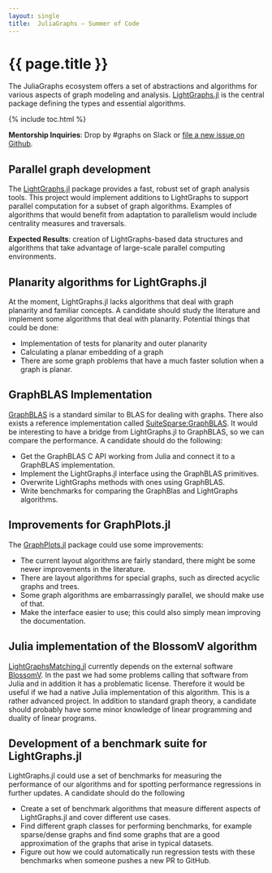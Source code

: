 ```yaml
---
layout: single
title:  JuliaGraphs – Summer of Code
---
```


# {{ page.title }}

The JuliaGraphs ecosystem offers a set of abstractions and algorithms for various aspects of graph modeling and analysis.
[LightGraphs.jl](https://github.com/JuliaGraphs/LightGraphs.jl) is the central
package defining the types and essential algorithms.

{% include toc.html %}

**Mentorship Inquiries**: Drop by #graphs on Slack or [file a new issue on Github](https://github.com/JuliaGraphs/LightGraphs.jl/issues/new).

## Parallel graph development

The [LightGraphs.jl](https://github.com/JuliaGraphs/LightGraphs.jl) package provides a fast, robust set of graph analysis tools. This project would implement additions to LightGraphs to support parallel computation for a subset of graph algorithms. Examples of algorithms that would benefit from adaptation to parallelism would include centrality measures and traversals.

**Expected Results**: creation of LightGraphs-based data structures and algorithms that take advantage of large-scale parallel computing environments.

## Planarity algorithms for LightGraphs.jl

At the moment, LightGraphs.jl lacks algorithms that deal with graph planarity and familiar concepts. A candidate should study the literature and implement some algorithms that deal with planarity. Potential things that could be done:
* Implementation of tests for planarity and outer planarity
* Calculating a planar embedding of a graph
* There are some graph problems that have a much faster solution when a graph is planar.

## GraphBLAS Implementation

[GraphBLAS](http://graphblas.org/index.php?title=Graph_BLAS_Forum) is a standard similar to BLAS for dealing with graphs. There also exists a reference implementation called [SuiteSparse:GraphBLAS](http://faculty.cse.tamu.edu/davis/suitesparse.html). It would be interesting to have a bridge from LightGraphs.jl to GraphBLAS, so we can compare the performance. A candidate should do the following:
* Get the GraphBLAS C API working from Julia and connect it to a GraphBLAS implementation.
* Implement the LightGraphs.jl interface using the GraphBLAS primitives.
* Overwrite LightGraphs methods with ones using GraphBLAS.
* Write benchmarks for comparing the GraphBlas and LightGraphs algorithms.

## Improvements for GraphPlots.jl

The [GraphPlots.jl](https://github.com/JuliaPlots/Plots.jl) package could use some improvements:
* The current layout algorithms are fairly standard, there might be some newer improvements in the literature.
* There are layout algorithms for special graphs, such as directed acyclic graphs and trees.
* Some graph algorithms are embarrassingly parallel, we should make use of that.
* Make the interface easier to use; this could also simply mean improving the documentation.

## Julia implementation of the BlossomV algorithm

[LightGraphsMatching.jl](https://github.com/JuliaGraphs/LightGraphsMatching.jl) currently depends on the external software [BlossomV](http://pub.ist.ac.at/~vnk/software.html). In the past we had some problems calling that software from Julia and in addition it has a problematic license. Therefore it would be useful if we had a native Julia implementation of this algorithm.
This is a rather advanced project. In addition to standard graph theory, a candidate should probably have some minor knowledge of linear programming and duality of linear programs.

## Development of a benchmark suite for LightGraphs.jl

LightGraphs.jl could use a set of benchmarks for measuring the performance of our algorithms and for spotting performance regressions in further updates. A candidate should do the following
* Create a set of benchmark algorithms that measure different aspects of LightGraphs.jl and cover different use cases.
* Find different graph classes for performing benchmarks, for example sparse/dense graphs and find some graphs that are a good approximation of the graphs that arise in typical datasets.
* Figure out how we could automatically run regression tests with these benchmarks when someone pushes a new PR to GitHub.
